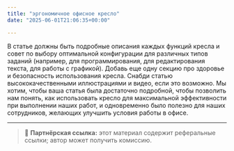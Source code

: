 ```yaml
---
title: "﻿эргономичное офисное кресло"
date: "2025-06-01T21:06:35+00:00"

---
```


В статье должны быть подробные описания каждых функций кресла и совет по выбору оптимальной конфигурации для различных типов заданий (например, для программирования, для редактирования текста, для работы с графикой). Добавь еще одну секцию про здоровье и безопасность использования кресла. Снабди статью высококачественными иллюстрациями и видео, если это возможно. Мы хотим, чтобы ваша статья была достаточно подробной, чтобы позволить нам понять, как использовать кресло для максимальной эффективности при выполнении наших работ, и одновременно было полезно для наших сотрудников, желающих улучшить условия работы в офисе.

---

> 📌 **Партнёрская ссылка:** этот материал содержит реферальные ссылки; автор может получить комиссию.